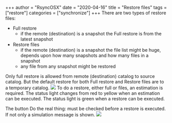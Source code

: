+++
author = "RsyncOSX"
date = "2020-04-16"
title =  "Restore files"
tags = ["restore"]
categories = ["synchronize"]
+++
There are two types of restore files:
- Full restore
  - if the remote (destination) is a snapshot the Full restore is from the latest snapshot
- Restore files
  - if the remote (destination) is a snapshot the file list might be huge, depends upon how many snapshots and how many files in a snapshot
  - any file from any snapshot might be restored

Only full restore is allowed from remote (destination) catalog to source catalog. But the default restore for both Full restore and Restore files are to a temporary catalog.
![](/images/RsyncOSX/master/restore/restore.png)
To do a restore, either full or files, an estimation is required. The status light changes from red to yellow when an estimation can be executed. The status light is green when a restore can be executed.

The button Do the real thing: must be checked before a restore is executed. If not only a simulation message is shown.
![](/images/RsyncOSX/master/restore/restore2.png)
